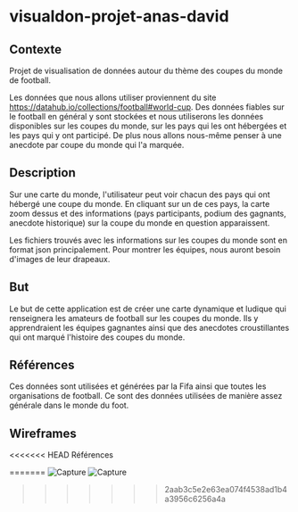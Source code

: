 # visualdon-projet-anas-david
Contexte
--------------------------------------------------------------------
Projet de visualisation de données autour du thème des coupes du monde de football.

Les données que nous allons utiliser proviennent du site https://datahub.io/collections/football#world-cup. Des données fiables sur le football en général y sont stockées et nous utiliserons les données disponibles sur les coupes du monde, sur les pays qui les ont hébergées et les pays qui y ont participé. De plus nous allons nous-même penser à une anecdote par coupe du monde qui l'a marquée.

Description
--------------------------------------------------------------------
Sur une carte du monde, l'utilisateur peut voir chacun des pays qui ont hébergé une coupe du monde. En cliquant sur un de ces pays, la carte zoom dessus et des informations (pays participants, podium des gagnants, anecdote historique) sur la coupe du monde en question apparaissent.

Les fichiers trouvés avec les informations sur les coupes du monde sont en format json principalement. Pour montrer les équipes, nous auront besoin d'images de leur drapeaux.


But
--------------------------------------------------------------------
Le but de cette application est de créer une carte dynamique et ludique qui renseignera les amateurs de football sur les coupes du monde. Ils y apprendraient les équipes gagnantes ainsi que des anecdotes croustillantes qui ont marqué l'histoire des coupes du monde.


Références
--------------------------------------------------------------------
Ces données sont utilisées et générées par la Fifa ainsi que toutes les organisations de football. Ce sont des données utilisées de manière assez générale dans le monde du foot.


Wireframes
--------------------------------------------------------------------
<<<<<<< HEAD
Références

=======
![Capture](https://user-images.githubusercontent.com/72078340/159027739-7c8b5eac-a1db-449e-94d7-7a8b5aab1839.PNG)
![Capture](https://user-images.githubusercontent.com/72078340/159027934-8506b8dd-f618-4d85-ba26-eae80d6e51ea.PNG)
>>>>>>> 2aab3c5e2e63ea074f4538ad1b4a3956c6256a4a
